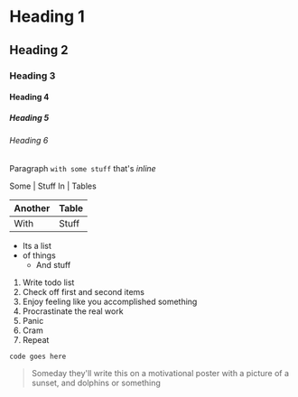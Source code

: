 # Heading 1
## Heading 2
### Heading 3
#### Heading 4
##### Heading 5
###### Heading 6
Paragraph `with some stuff` that's *inline*

Some | Stuff
In   | Tables

|Another|Table|
|-------|-----|
|With   |Stuff|

* Its a list
* of things
    * And stuff

1. Write todo list
2. Check off first and second items
3. Enjoy feeling like you accomplished something
4. Procrastinate the real work
5. Panic
6. Cram
7. Repeat

```(ruby)
code goes here
```
> Someday they'll write this on a motivational poster
> with a picture of a sunset, and dolphins or something